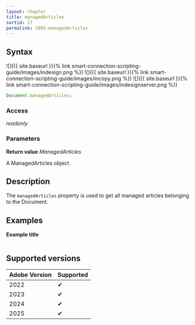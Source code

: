 ```yaml
---
layout: chapter
title: managedArticles
sortid: 17
permalink: 1095-managedArticles
---
```


## Syntax

![]({{ site.baseurl }}{% link smart-connection-scripting-guide/images/indesign.png %}) ![]({{ site.baseurl }}{% link smart-connection-scripting-guide/images/incopy.png %}) ![]({{ site.baseurl }}{% link smart-connection-scripting-guide/images/indesignserver.png %})

```javascript
Document.managedArticles;
```

### Access

_readonly_

### Parameters

**Return value** _ManagedArticles_

A ManagedArticles object.

## Description

The `managedArticles` property is used to get all managed articles belonging to the Document.

## Examples

**Example title**

```javascript

```

## Supported versions

| Adobe Version | Supported |
| ------------- | --------- |
| 2022          | ✔         |
| 2023          | ✔         |
| 2024          | ✔         |
| 2025          | ✔         |
